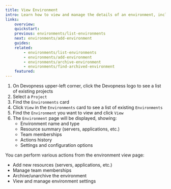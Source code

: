 ```yaml
---
title: View Environment
intro: Learn how to view and manage the details of an environment, including its resources, settings, and team memberships.
links:
    overview:
    quickstart:
    previous: environments/list-environments
    next: environments/add-environment
    guides:
    related:
        - environments/list-environments
        - environments/add-environment
        - environments/archive-environment
        - environments/find-archived-environment
    featured:
---
```


1. On Devopness upper-left corner, click the Devopness logo to see a list of existing projects
1. Select a `Project`
1. Find the `Environments` card
1. Click `View` in the `Environments` card to see a list of existing `Environments`
1. Find the `Environment` you want to view and click `View`
1. The `Environment` page will be displayed, showing:
   - Environment name and type
   - Resource summary (servers, applications, etc.)
   - Team memberships
   - Actions history
   - Settings and configuration options

You can perform various actions from the environment view page:
- Add new resources (servers, applications, etc.)
- Manage team memberships
- Archive/unarchive the environment
- View and manage environment settings


